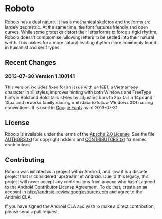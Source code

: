 Roboto
================

Roboto has a dual nature. It has a mechanical skeleton and the forms are largely geometric. At the same time, the font features friendly and open curves. While some grotesks distort their letterforms to force a rigid rhythm, Roboto doesn’t compromise, allowing letters to be settled into their natural width. This makes for a more natural reading rhythm more commonly found in humanist and serif types.


Recent Changes
----------------

### 2013-07-30 Version 1.100141

This version includes fixes for an issue with uni1EE1, a Vietnamese character in all styles, improves hinting with both Windows and FreeType hints in Bold and Bold Italic styles by adjusting bars to 2px tall in 14px and 15px, and reworks family naming metadata to follow Windows GDI naming conventions. It is used in [Google Fonts](http://www.google.com/fonts/specimen/Roboto) as of 2013-07-31.


License
----------------

Roboto is available under the terms of the [Apache 2.0 License](http://www.apache.org/licenses/LICENSE-2.0.html). See the file [AUTHORS.txt](AUTHORS.txt) for copyright holders and [CONTRIBUTORS.txt](CONTRIBUTORS.txt) for named contributors.


Contributing
----------------

Roboto was initiated as a project within Android, and now it is a discete project that is considered 'upstream' of Android. Due to this legacy, this project will never accept any contributions from anyone who hasn't agreed to the Android Contributor License Agreement. To do that, create an an account in http://android-review.googlesource.com and agree to the Android CLA.

If you have signed the Android CLA and wish to make a direct contribution, please send a pull request.
